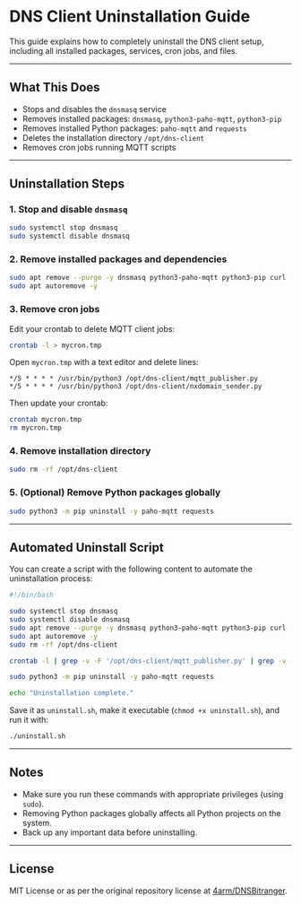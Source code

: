# DNS Client Uninstallation Guide

This guide explains how to completely uninstall the DNS client setup, including all installed packages, services, cron jobs, and files.

---

## What This Does

- Stops and disables the `dnsmasq` service
- Removes installed packages: `dnsmasq`, `python3-paho-mqtt`, `python3-pip`
- Removes installed Python packages: `paho-mqtt` and `requests`
- Deletes the installation directory `/opt/dns-client`
- Removes cron jobs running MQTT scripts

---

## Uninstallation Steps

### 1. Stop and disable `dnsmasq`

```bash
sudo systemctl stop dnsmasq
sudo systemctl disable dnsmasq
```

### 2. Remove installed packages and dependencies

```bash
sudo apt remove --purge -y dnsmasq python3-paho-mqtt python3-pip curl
sudo apt autoremove -y
```

### 3. Remove cron jobs

Edit your crontab to delete MQTT client jobs:

```bash
crontab -l > mycron.tmp
```

Open `mycron.tmp` with a text editor and delete lines:

```
*/5 * * * * /usr/bin/python3 /opt/dns-client/mqtt_publisher.py
*/5 * * * * /usr/bin/python3 /opt/dns-client/nxdomain_sender.py
```

Then update your crontab:

```bash
crontab mycron.tmp
rm mycron.tmp
```

### 4. Remove installation directory

```bash
sudo rm -rf /opt/dns-client
```

### 5. (Optional) Remove Python packages globally

```bash
sudo python3 -m pip uninstall -y paho-mqtt requests
```

---

## Automated Uninstall Script

You can create a script with the following content to automate the uninstallation process:

```bash
#!/bin/bash

sudo systemctl stop dnsmasq
sudo systemctl disable dnsmasq
sudo apt remove --purge -y dnsmasq python3-paho-mqtt python3-pip curl
sudo apt autoremove -y
sudo rm -rf /opt/dns-client

crontab -l | grep -v -F '/opt/dns-client/mqtt_publisher.py' | grep -v -F '/opt/dns-client/nxdomain_sender.py' | crontab -

sudo python3 -m pip uninstall -y paho-mqtt requests

echo "Uninstallation complete."
```

Save it as `uninstall.sh`, make it executable (`chmod +x uninstall.sh`), and run it with:

```bash
./uninstall.sh
```

---

## Notes

- Make sure you run these commands with appropriate privileges (using `sudo`).
- Removing Python packages globally affects all Python projects on the system.
- Back up any important data before uninstalling.

---

## License

MIT License or as per the original repository license at [4arm/DNSBitranger](https://github.com/4arm/DNSBitranger).
